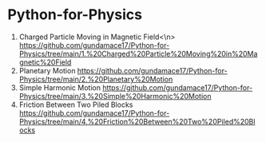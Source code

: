 # Python-for-Physics

1. Charged Particle Moving in Magnetic Field<\n>
https://github.com/gundamace17/Python-for-Physics/tree/main/1.%20Charged%20Particle%20Moving%20in%20Magnetic%20Field
2. Planetary Motion
https://github.com/gundamace17/Python-for-Physics/tree/main/2.%20Planetary%20Motion
3. Simple Harmonic Motion
https://github.com/gundamace17/Python-for-Physics/tree/main/3.%20Simple%20Harmonic%20Motion
4. Friction Between Two Piled Blocks
https://github.com/gundamace17/Python-for-Physics/tree/main/4.%20Friction%20Between%20Two%20Piled%20Blocks
